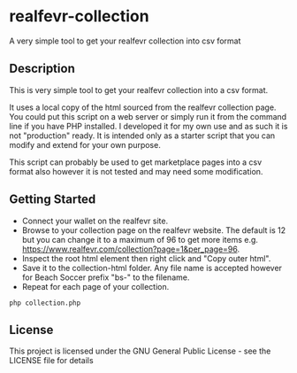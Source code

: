 # realfevr-collection

A very simple tool to get your realfevr collection into csv format

## Description

This is very simple tool to get your realfevr collection into a csv format.

It uses a local copy of the html sourced from the realfevr collection page. You could put this script on a web server or simply run it from the command line if you have PHP installed. I developed it for my own use and as such it is not "production" ready. It is intended only as a starter script that you can modify and extend for your own purpose.

This script can probably be used to get marketplace pages into a csv format also however it is not tested and may need some modification.

## Getting Started

* Connect your wallet on the realfevr site.
* Browse to your collection page on the realfevr website. The default is 12 but you can change it to a maximum of 96 to get more items e.g. https://www.realfevr.com/collection?page=1&per_page=96.
* Inspect the root html element then right click and "Copy outer html".
* Save it to the collection-html folder. Any file name is accepted however for Beach Soccer prefix "bs-" to the filename.
* Repeat for each page of your collection.
```
php collection.php
```

## License

This project is licensed under the GNU General Public License - see the LICENSE file for details
